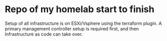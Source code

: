 # Repo of my homelab start to finish
Setup of all infrastructure is on ESXi/Vsphere using the terraform plugin.  A primary management controller setup is required first, and then Infrastructure as code can take over.
